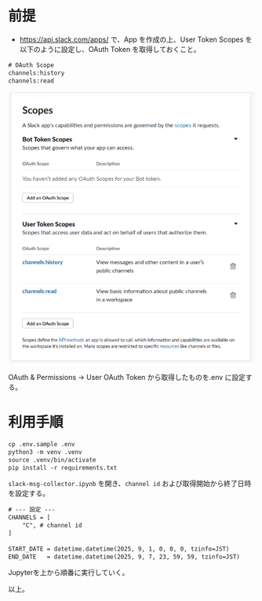 # 前提

- https://api.slack.com/apps/ で、App を作成の上、User Token Scopes を以下のように設定し、OAuth Token を取得しておくこと。

```
# OAuth Scope
channels:history
channels:read
```

![UserTokenScope](/imgs/user-token-scope.png "サンプル")


OAuth & Permissions -> User OAuth Token から取得したものを.env に設定する。


# 利用手順

```
cp .env.sample .env
python3 -m venv .venv
source .venv/bin/activate
pip install -r requirements.txt
```


`slack-msg-collector.ipynb` を開き、`channel id` および取得開始から終了日時を設定する。

```
# --- 設定 ---
CHANNELS = [
    "C", # channel id
]

START_DATE = datetime.datetime(2025, 9, 1, 0, 0, 0, tzinfo=JST)
END_DATE   = datetime.datetime(2025, 9, 7, 23, 59, 59, tzinfo=JST)
```

Jupyterを上から順番に実行していく。

以上。